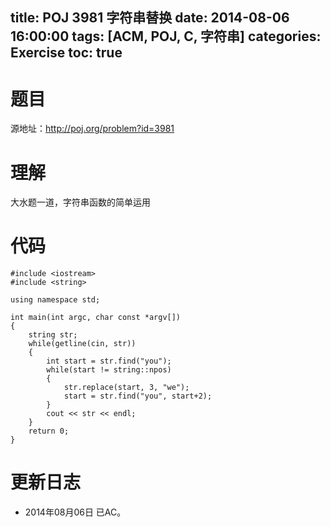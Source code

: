 ﻿title: POJ 3981 字符串替换
date: 2014-08-06 16:00:00
tags: [ACM, POJ, C, 字符串]
categories: Exercise
toc: true
---
# 题目
源地址：http://poj.org/problem?id=3981

# 理解
大水题一道，字符串函数的简单运用

<!-- more -->

# 代码
```
#include <iostream>
#include <string>

using namespace std;

int main(int argc, char const *argv[])
{
	string str;
	while(getline(cin, str))
	{
		int start = str.find("you");
		while(start != string::npos) 
		{
			str.replace(start, 3, "we");
			start = str.find("you", start+2); 
		}
		cout << str << endl;
	}
	return 0;
}
```
	
# 更新日志
- 2014年08月06日 已AC。